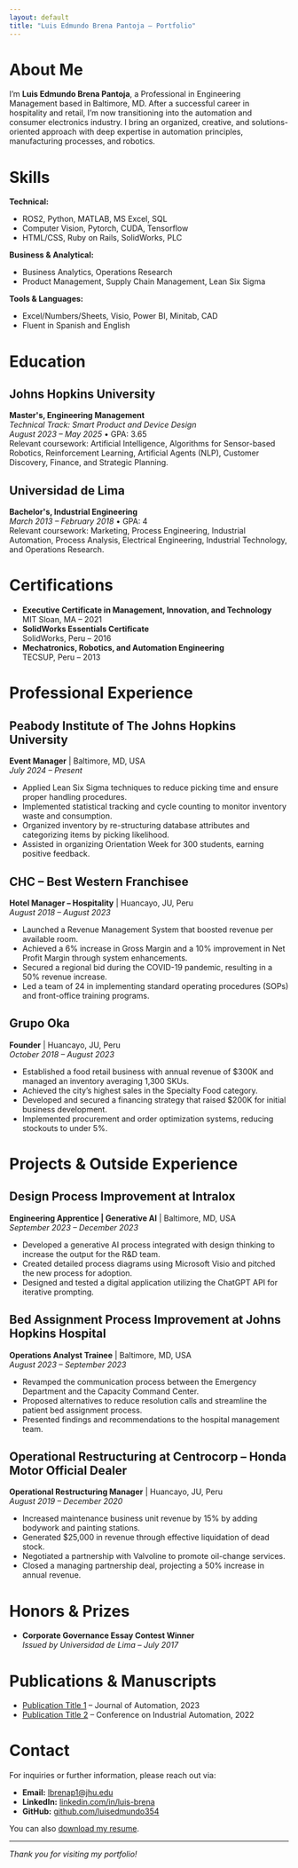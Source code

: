 ```yaml
---
layout: default
title: "Luis Edmundo Brena Pantoja – Portfolio"
---
```


# About Me

I’m **Luis Edmundo Brena Pantoja**, a Professional in Engineering Management based in Baltimore, MD. After a successful career in hospitality and retail, I’m now transitioning into the automation and consumer electronics industry. I bring an organized, creative, and solutions-oriented approach with deep expertise in automation principles, manufacturing processes, and robotics.

# Skills

**Technical:**  
- ROS2, Python, MATLAB, MS Excel, SQL  
- Computer Vision, Pytorch, CUDA, Tensorflow  
- HTML/CSS, Ruby on Rails, SolidWorks, PLC  

**Business & Analytical:**  
- Business Analytics, Operations Research  
- Product Management, Supply Chain Management, Lean Six Sigma  

**Tools & Languages:**  
- Excel/Numbers/Sheets, Visio, Power BI, Minitab, CAD  
- Fluent in Spanish and English

# Education

## Johns Hopkins University  
**Master's, Engineering Management**  
*Technical Track: Smart Product and Device Design*  
_August 2023 – May 2025_ • GPA: 3.65  
Relevant coursework: Artificial Intelligence, Algorithms for Sensor-based Robotics, Reinforcement Learning, Artificial Agents (NLP), Customer Discovery, Finance, and Strategic Planning.

## Universidad de Lima  
**Bachelor's, Industrial Engineering**  
_March 2013 – February 2018_ • GPA: 4  
Relevant coursework: Marketing, Process Engineering, Industrial Automation, Process Analysis, Electrical Engineering, Industrial Technology, and Operations Research.

# Certifications

- **Executive Certificate in Management, Innovation, and Technology**  
  MIT Sloan, MA – 2021
- **SolidWorks Essentials Certificate**  
  SolidWorks, Peru – 2016
- **Mechatronics, Robotics, and Automation Engineering**  
  TECSUP, Peru – 2013

# Professional Experience

## Peabody Institute of The Johns Hopkins University  
**Event Manager** | Baltimore, MD, USA  
_July 2024 – Present_  
- Applied Lean Six Sigma techniques to reduce picking time and ensure proper handling procedures.
- Implemented statistical tracking and cycle counting to monitor inventory waste and consumption.
- Organized inventory by re-structuring database attributes and categorizing items by picking likelihood.
- Assisted in organizing Orientation Week for 300 students, earning positive feedback.

## CHC – Best Western Franchisee  
**Hotel Manager – Hospitality** | Huancayo, JU, Peru  
_August 2018 – August 2023_  
- Launched a Revenue Management System that boosted revenue per available room.
- Achieved a 6% increase in Gross Margin and a 10% improvement in Net Profit Margin through system enhancements.
- Secured a regional bid during the COVID-19 pandemic, resulting in a 50% revenue increase.
- Led a team of 24 in implementing standard operating procedures (SOPs) and front-office training programs.

## Grupo Oka  
**Founder** | Huancayo, JU, Peru  
_October 2018 – August 2023_  
- Established a food retail business with annual revenue of $300K and managed an inventory averaging 1,300 SKUs.
- Achieved the city’s highest sales in the Specialty Food category.
- Developed and secured a financing strategy that raised $200K for initial business development.
- Implemented procurement and order optimization systems, reducing stockouts to under 5%.

# Projects & Outside Experience

## Design Process Improvement at Intralox  
**Engineering Apprentice | Generative AI** | Baltimore, MD, USA  
_September 2023 – December 2023_  
- Developed a generative AI process integrated with design thinking to increase the output for the R&D team.
- Created detailed process diagrams using Microsoft Visio and pitched the new process for adoption.
- Designed and tested a digital application utilizing the ChatGPT API for iterative prompting.

## Bed Assignment Process Improvement at Johns Hopkins Hospital  
**Operations Analyst Trainee** | Baltimore, MD, USA  
_August 2023 – September 2023_  
- Revamped the communication process between the Emergency Department and the Capacity Command Center.
- Proposed alternatives to reduce resolution calls and streamline the patient bed assignment process.
- Presented findings and recommendations to the hospital management team.

## Operational Restructuring at Centrocorp – Honda Motor Official Dealer  
**Operational Restructuring Manager** | Huancayo, JU, Peru  
_August 2019 – December 2020_  
- Increased maintenance business unit revenue by 15% by adding bodywork and painting stations.
- Generated $25,000 in revenue through effective liquidation of dead stock.
- Negotiated a partnership with Valvoline to promote oil-change services.
- Closed a managing partnership deal, projecting a 50% increase in annual revenue.

# Honors & Prizes

- **Corporate Governance Essay Contest Winner**  
  *Issued by Universidad de Lima – July 2017*

# Publications & Manuscripts

- [Publication Title 1](https://doi.org/10.1000/example1) – Journal of Automation, 2023  
- [Publication Title 2](https://doi.org/10.1000/example2) – Conference on Industrial Automation, 2022  

# Contact

For inquiries or further information, please reach out via:

- **Email:** [lbrenap1@jhu.edu](mailto:lbrenap1@jhu.edu)
- **LinkedIn:** [linkedin.com/in/luis-brena](https://www.linkedin.com/in/luis-brena/)
- **GitHub:** [github.com/luisedmundo354](https://github.com/luisedmundo354)

You can also [download my resume](assets/resume.pdf).

---

*Thank you for visiting my portfolio!*
